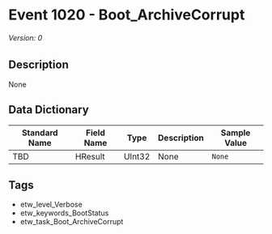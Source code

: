 # Event 1020 - Boot_ArchiveCorrupt
###### Version: 0

## Description
None

## Data Dictionary
|Standard Name|Field Name|Type|Description|Sample Value|
|---|---|---|---|---|
|TBD|HResult|UInt32|None|`None`|

## Tags
* etw_level_Verbose
* etw_keywords_BootStatus
* etw_task_Boot_ArchiveCorrupt